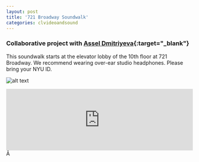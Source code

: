 ```yaml
---
layout: post
title: '721 Broadway Soundwalk'
categories: clvideoandsound
---
```


### Collaborative project with [Assel Dmitriyeva](https://wp.nyu.edu/assel/soundwalk-group-assignment-with-jillian/){:target="_blank"} ###
This soundwalk starts at the elevator lobby of the 10th floor at 721 Broadway. We recommend wearing over-ear studio headphones. Please bring your NYU ID.

![alt text](https://github.com/jirrian/jirrian.github.io/blob/master/images/clsvideoandsound/_MG_7430.jpg?raw=true)

<iframe width="100%" height="166" scrolling="no" frameborder="no" src="https://w.soundcloud.com/player/?url=https%3A//api.soundcloud.com/tracks/343556327&amp;color=%23ff5500&amp;auto_play=false&amp;hide_related=false&amp;show_comments=true&amp;show_user=true&amp;show_reposts=false"></iframe>Â 